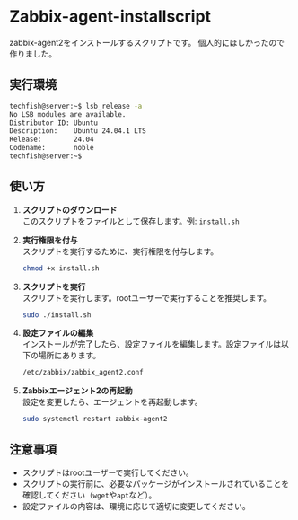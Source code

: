 # Zabbix-agent-installscript

zabbix-agent2をインストールするスクリプトです。
個人的にほしかったので作りました。

## 実行環境

```bash
techfish@server:~$ lsb_release -a
No LSB modules are available.
Distributor ID: Ubuntu
Description:    Ubuntu 24.04.1 LTS
Release:        24.04
Codename:       noble
techfish@server:~$ 
```

## 使い方

1. **スクリプトのダウンロード**  
   このスクリプトをファイルとして保存します。例: `install.sh`

2. **実行権限を付与**  
   スクリプトを実行するために、実行権限を付与します。
   ```bash
   chmod +x install.sh
   ```

3. **スクリプトを実行**  
   スクリプトを実行します。rootユーザーで実行することを推奨します。
   ```bash
   sudo ./install.sh
   ```

4. **設定ファイルの編集**  
   インストールが完了したら、設定ファイルを編集します。設定ファイルは以下の場所にあります。
   ```bash
   /etc/zabbix/zabbix_agent2.conf
   ```

5. **Zabbixエージェント2の再起動**  
   設定を変更したら、エージェントを再起動します。
   ```bash
   sudo systemctl restart zabbix-agent2
   ```

## 注意事項

- スクリプトはrootユーザーで実行してください。
- スクリプトの実行前に、必要なパッケージがインストールされていることを確認してください（`wget`や`apt`など）。
- 設定ファイルの内容は、環境に応じて適切に変更してください。
